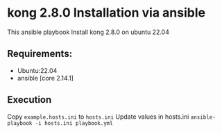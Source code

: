 # kong 2.8.0 Installation via ansible
This ansible playbook Install kong 2.8.0 on ubuntu 22.04

## Requirements:
- Ubuntu:22.04
- ansible [core 2.14.1]

## Execution
Copy `example.hosts.ini` to `hosts.ini`
Update values in hosts.ini
`ansible-playbook -i hosts.ini playbook.yml`
